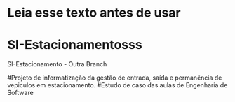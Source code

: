 # Leia esse texto antes de usar
# SI-Estacionamentosss
SI-Estacionamento - Outra Branch

#Projeto de informatização da gestão de entrada, saída e permanência de vepiculos em estacionamento.
#Estudo de caso das aulas de Engenharia de Software
